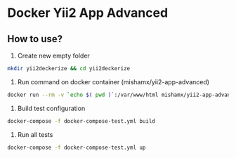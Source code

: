 Docker Yii2 App Advanced
========================

How to use?
-----------

1. Create new empty folder 
```bash
mkdir yii2deckerize && cd yii2deckerize 
```
1. Run command on docker container (mishamx/yii2-app-advanced)
```bash
docker run --rm -v `echo $( pwd )`:/var/www/html mishamx/yii2-app-advanced:latest /sbin/dockerize init
```
1. Build test configuration
```bash
docker-compose -f docker-compose-test.yml build
```
1. Run all tests
```bash
docker-compose -f docker-compose-test.yml up
```